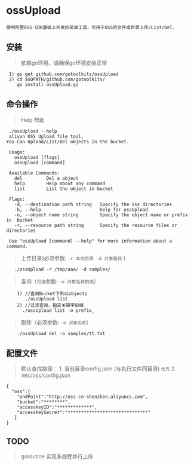 # ossUpload
`使用阿里OSS-SDK基础上开发的简单工具，可用于OSS的文件或目录上传/List/Del.`

## 安装

 >  依赖go环境，请确保go环境安装正常
    
     1) go get github.com/gotoolkits/ossUpload
     2) cd $GOPATH/github.com/gotoolkits/
        go install ossUpload.go

## 命令操作

 > Help 帮助

     ./ossUpload --help
     aliyun OSS Upload file tool, 
    You Can Upload/List/Del objects in the bucket.

     Usage:
       ossUpload [flags]
       ossUpload [command]

     Available Commands:
       del         Del a object
       help        Help about any command
       list        List the object in bucket

     Flags:
       -d, --destination path string   Specify the oss directories
       -h, --help                      help for ossUpload
       -o, --object name string        Specify the object name or prefix  in  bucket
       -r, --resource path string      Specify the resource files or directories

     Use "ossUpload [command] --help" for more information about a command.

 >  上传目录(必须参数: `-r 本地目录 -d 对象路径`   )

       ./ossUpload -r /tmp/aaa/ -d samples/

>  查询（`可选`参数: `-o 对象名称前缀`）

        1) //查询Bucket下所以objects
           ./ossUpload list
        2) //过滤查询，指定关键字前缀
          ./ossUpload list -o prefix_


>  删除（必须参数: `-o 对象名称`）

        ./ossUpload del -o samples/tt.txt


## 配置文件

>  默认查找路径：
>         1.   当前目录config.json (与执行文件同目录) `优先`
>         2.   /etc/oss/config.json

    {
      "oss":{
        "endPoint":"http://oss-cn-shenzhen.aliyuncs.com",
        "bucket":"********",
        "accessKeyID":"*************",
        "accessKeySecret":"******************************"
       }
    }

## TODO
 >   goroutine 实现多线程并行上传